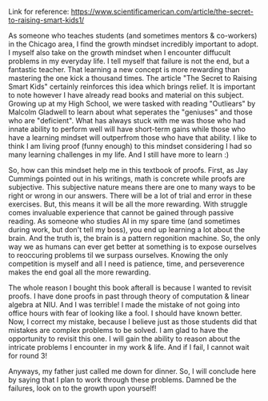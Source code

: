 Link for reference: https://www.scientificamerican.com/article/the-secret-to-raising-smart-kids1/

As someone who teaches students (and sometimes mentors & co-workers) in the Chicago area, I find the growth mindset incredibly important to adopt. I myself also take on the growth mindset when I encounter diffucult problems in my everyday life. I tell myself that failure is not the end, but a fantastic teacher. That learning a new concept is more rewarding than mastering the one kick a thousand times. The article "The Secret to Raising Smart Kids" certainly reinforces this idea which brings relief. It is important to note however I have already read books and material on this subject. Growing up at my High School, we were tasked with reading "Outliears" by Malcolm Gladwell to learn about what seperates the "geniuses" and those who are "deficient". What has always stuck with me was those who had innate ability to perform well will have short-term gains while those who have a learning mindset will outperfrom those who have that ability. I like to think I am living proof (funny enough) to this mindset considering I had so many learning challenges in my life. And I still have more to learn :)

So, how can this mindset help me in this textbook of proofs. First, as Jay Cummings pointed out in his writings, math is concrete while proofs are subjective. This subjective nature means there are one to many ways to be right or wrong in our answers. There will be a lot of trial and error in these exercises. But, this means it will be all the more rewarding. With struggle comes invaluable experience that cannot be gained through passive reading. As someone who studies AI in my spare time (and sometimes during work, but don't tell my boss), you end up learning a lot about the brain. And the truth is, the brain is a pattern regonition machine. So, the only way we as humans can ever get better at something is to expose ourselves to reoccuring problems til we surpass ourselves. Knowing the only competition is myself and all I need is patience, time, and perseverence makes the end goal all the more rewarding. 

The whole reason I bought this book afterall is because I wanted to revisit proofs. I have done proofs in past through theory of computation & linear algebra at NIU. And I was terrible! I made the mistake of not going into office hours with fear of looking like a fool. I should have known better. Now, I correct my mistake, because I believe just as those students did that mistakes are complex problems to be solved. I am glad to have the opportunity to revisit this one. I will gain the ability to reason about the intricate problems I encounter in my work & life. And if I fail, I cannot wait for round 3!

Anyways, my father just called me down for dinner. So, I will conclude here by saying that I plan to work through these problems. Damned be the failures, look on to the growth upon yourself!
